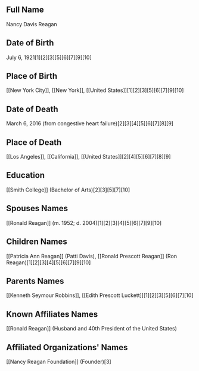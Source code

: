 ## Full Name
Nancy Davis Reagan

## Date of Birth
July 6, 1921[1][2][3][5][6][7][9][10]

## Place of Birth
[[New York City]], [[New York]], [[United States]][1][2][3][5][6][7][9][10]

## Date of Death
March 6, 2016 (from congestive heart failure)[2][3][4][5][6][7][8][9]

## Place of Death
[[Los Angeles]], [[California]], [[United States]][2][4][5][6][7][8][9]

## Education
[[Smith College]] (Bachelor of Arts)[2][3][5][7][10]

## Spouses Names
[[Ronald Reagan]] (m. 1952; d. 2004)[1][2][3][4][5][6][7][9][10]

## Children Names
[[Patricia Ann Reagan]] (Patti Davis),
[[Ronald Prescott Reagan]] (Ron Reagan)[1][2][3][4][5][6][7][9][10]

## Parents Names
[[Kenneth Seymour Robbins]], 
[[Edith Prescott Luckett]][1][2][3][5][6][7][10]

## Known Affiliates Names
[[Ronald Reagan]] (Husband and 40th President of the United States)

## Affiliated Organizations' Names
[[Nancy Reagan Foundation]] (Founder)[3]

